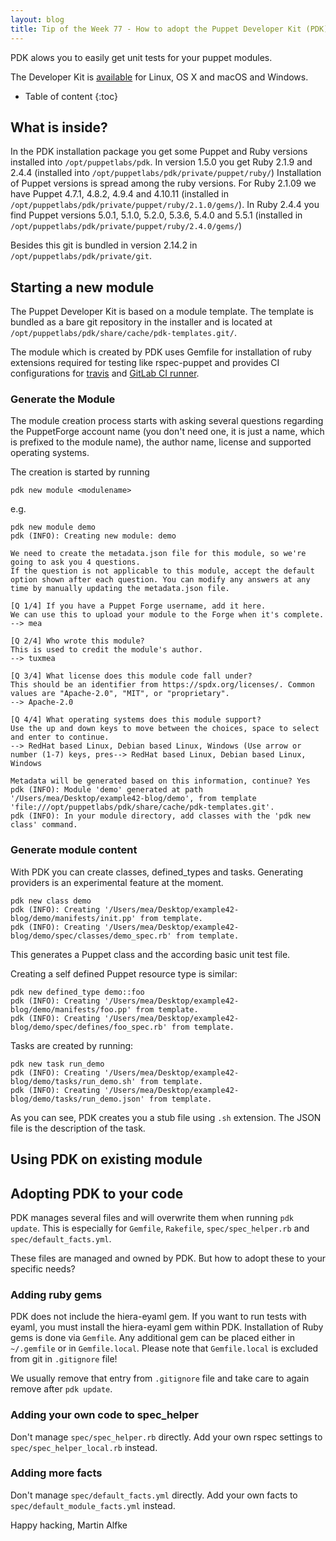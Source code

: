 ```yaml
---
layout: blog
title: Tip of the Week 77 - How to adopt the Puppet Developer Kit (PDK) to your code
---
```


PDK alows you to easily get unit tests for your puppet modules.

The Developer Kit is [available](https://puppet.com/download-puppet-development-kit) for Linux, OS X and macOS and Windows.

* Table of content
{:toc}

## What is inside?

In the PDK installation package you get some Puppet and Ruby versions installed into `/opt/puppetlabs/pdk`.
In version 1.5.0 you get Ruby 2.1.9 and 2.4.4 (installed into `/opt/puppetlabs/pdk/private/puppet/ruby/`)
Installation of Puppet versions is spread among the ruby versions. For Ruby 2.1.09 we have Puppet 4.7.1, 4.8.2, 4.9.4 and 4.10.11 (installed in `/opt/puppetlabs/pdk/private/puppet/ruby/2.1.0/gems/`). In Ruby 2.4.4 you find Puppet versions 5.0.1, 5.1.0, 5.2.0, 5.3.6, 5.4.0 and 5.5.1 (installed in `/opt/puppetlabs/pdk/private/puppet/ruby/2.4.0/gems/`)

Besides this git is bundled in version 2.14.2 in `/opt/puppetlabs/pdk/private/git`.

## Starting a new module

The Puppet Developer Kit is based on a module template. The template is bundled as a bare git repository in the installer and is located at `/opt/puppetlabs/pdk/share/cache/pdk-templates.git/`.

The module which is created by PDK uses Gemfile for installation of ruby extensions required for testing like rspec-puppet and provides CI configurations for [travis](http://travs-ci.org) and [GitLab CI runner](https://docs.gitlab.com/runner/).

### Generate the Module

The module creation process starts with asking several questions regarding the PuppetForge account name (you don't need one, it is just a name, which is prefixed to the module name), the author name, license and supported operating systems.

The creation is started by running

    pdk new module <modulename>
    
e.g.

    pdk new module demo
    pdk (INFO): Creating new module: demo

    We need to create the metadata.json file for this module, so we're going to ask you 4 questions.
    If the question is not applicable to this module, accept the default option shown after each question. You can modify any answers at any time by manually updating the metadata.json file.

    [Q 1/4] If you have a Puppet Forge username, add it here.
    We can use this to upload your module to the Forge when it's complete.
    --> mea

    [Q 2/4] Who wrote this module?
    This is used to credit the module's author.
    --> tuxmea

    [Q 3/4] What license does this module code fall under?
    This should be an identifier from https://spdx.org/licenses/. Common values are "Apache-2.0", "MIT", or "proprietary".
    --> Apache-2.0

    [Q 4/4] What operating systems does this module support?
    Use the up and down keys to move between the choices, space to select and enter to continue.
    --> RedHat based Linux, Debian based Linux, Windows (Use arrow or number (1-7) keys, pres--> RedHat based Linux, Debian based Linux, Windows

    Metadata will be generated based on this information, continue? Yes
    pdk (INFO): Module 'demo' generated at path '/Users/mea/Desktop/example42-blog/demo', from template 'file:///opt/puppetlabs/pdk/share/cache/pdk-templates.git'.
    pdk (INFO): In your module directory, add classes with the 'pdk new class' command.

### Generate module content

With PDK you can create classes, defined_types and tasks. Generating providers is an experimental feature at the moment.

    pdk new class demo
    pdk (INFO): Creating '/Users/mea/Desktop/example42-blog/demo/manifests/init.pp' from template.
    pdk (INFO): Creating '/Users/mea/Desktop/example42-blog/demo/spec/classes/demo_spec.rb' from template.

This generates a Puppet class and the according basic unit test file.

Creating a self defined Puppet resource type is similar:

    pdk new defined_type demo::foo
    pdk (INFO): Creating '/Users/mea/Desktop/example42-blog/demo/manifests/foo.pp' from template.
    pdk (INFO): Creating '/Users/mea/Desktop/example42-blog/demo/spec/defines/foo_spec.rb' from template.

Tasks are created by running:

    pdk new task run_demo
    pdk (INFO): Creating '/Users/mea/Desktop/example42-blog/demo/tasks/run_demo.sh' from template.
    pdk (INFO): Creating '/Users/mea/Desktop/example42-blog/demo/tasks/run_demo.json' from template.

As you can see, PDK creates you a stub file using `.sh` extension. The JSON file is the description of the task.

## Using PDK on existing module

## Adopting PDK to your code

PDK manages several files and will overwrite them when running `pdk update`.
This is especially for `Gemfile`, `Rakefile`, `spec/spec_helper.rb` and `spec/default_facts.yml`.

These files are managed and owned by PDK. But how to adopt these to your specific needs?

### Adding ruby gems

PDK does not include the hiera-eyaml gem.
If you want to run tests with eyaml, you must install the hiera-eyaml gem within PDK.
Installation of Ruby gems is done via `Gemfile`.
Any additional gem can be placed either in `~/.gemfile` or in `Gemfile.local`.
Please note that `Gemfile.local` is excluded from git in `.gitignore` file!

We usually remove that entry from `.gitignore` file and take care to again remove after `pdk update`.

### Adding your own code to spec_helper

Don't manage `spec/spec_helper.rb` directly.
Add your own rspec settings to `spec/spec_helper_local.rb` instead.

### Adding more facts

Don't manage `spec/default_facts.yml` directly.
Add your own facts to `spec/default_module_facts.yml` instead.


Happy hacking,
Martin Alfke
